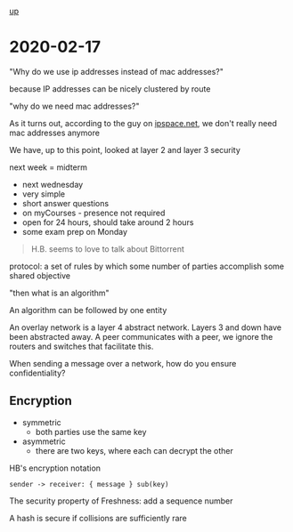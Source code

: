 [up](./index.md)

# 2020-02-17

"Why do we use ip addresses instead of mac addresses?"

because IP addresses can be nicely clustered by route

"why do we need mac addresses?"

As it turns out, according to the guy on [ipspace.net](http://ipspace.net/), we don't really need mac addresses anymore

We have, up to this point, looked at layer 2 and layer 3 security

next week = midterm

- next wednesday
- very simple
- short answer questions
- on myCourses - presence not required
- open for 24 hours, should take around 2 hours
- some exam prep on Monday

> H.B. seems to love to talk about Bittorrent

protocol: a set of rules by which some number of parties accomplish some shared objective

"then what is an algorithm"

An algorithm can be followed by one entity

An overlay network is a layer 4 abstract network. Layers 3 and down have been abstracted away. A peer communicates with a peer, we ignore the routers and switches that facilitate this.

When sending a message over a network, how do you ensure confidentiality?

## Encryption

- symmetric
	- both parties use the same key
- asymmetric
	- there are two keys, where each can decrypt the other

HB's encryption notation

```
sender -> receiver: { message } sub(key)
```

The security property of Freshness: add a sequence number

A hash is secure if collisions are sufficiently rare
